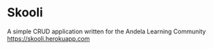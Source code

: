 # Skooli
A simple CRUD application written for the Andela Learning Community
 https://skooli.herokuapp.com
